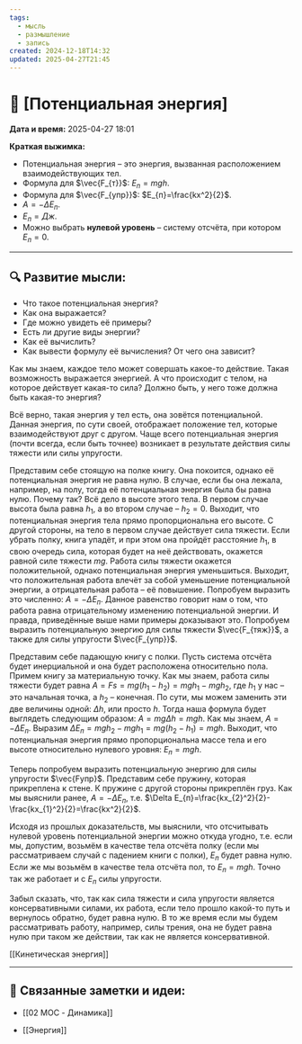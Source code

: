 ```yaml
---
tags:
  - мысль
  - размышление
  - запись
created: 2024-12-18T14:32
updated: 2025-04-27T21:45
---
```


# 💭  [Потенциальная энергия]

**Дата и время:** 2025-04-27 18:01

**Краткая выжимка:**
 - Потенциальная энергия – это энергия, вызванная расположением взаимодействующих тел.
 - Формула для $\vec{F_{т}}$: $E_{п}=mgh$.
 - Формула для $\vec{F_{упр}}$: $E_{п}=\frac{kx^2}{2}$.
 - $A=-\Delta E_{п}$.
 - $E_{п}=Дж$.
 - Можно выбрать **нулевой уровень** – систему отсчёта, при котором $E_{п}=0$.

---

## 🔍 Развитие мысли:

- Что такое потенциальная энергия?
- Как она выражается?
- Где можно увидеть её примеры?
- Есть ли другие виды энергии?
- Как её вычислить?
- Как вывести формулу её вычисления? От чего она зависит?


Как мы знаем, каждое тело может совершать какое-то действие. Такая возможность выражается энергией. А что происходит с телом, на которое действует какая-то сила? Должно быть, у него тоже должна быть какая-то энергия?

Всё верно, такая энергия у тел есть, она зовётся потенциальной. Данная энергия, по сути своей, отображает положение тел, которые взаимодействуют друг с другом. Чаще всего потенциальная энергия (почти всегда, если быть точнее) возникает в результате действия силы тяжести или силы упругости.

Представим себе стоящую на полке книгу. Она покоится, однако её потенциальная энергия не равна нулю. В случае, если бы она лежала, например, на полу, тогда её потенциальная энергия была бы равна нулю. Почему так? Всё дело в высоте этого тела. В первом случае высота была равна $h_{1}$, а во втором случае – $h_{2}=0$. Выходит, что потенциальная энергия тела прямо пропорциональна его высоте.
С другой стороны, на тело в первом случае действует сила тяжести. Если убрать полку, книга упадёт, и при этом она пройдёт расстояние $h_{1}$, в свою очередь сила, которая будет на неё действовать, окажется равной силе тяжести $mg$. Работа силы тяжести окажется положительной, однако потенциальная энергия уменьшиться. Выходит, что положительная работа влечёт за собой уменьшение потенциальной энергии, а отрицательная работа – её повышение. Попробуем выразить это численно: $A= - \Delta E_{п}$. Данное равенство говорит нам о том, что работа равна отрицательному изменению потенциальной энергии. И правда, приведённые выше нами примеры доказывают это. Попробуем выразить потенциальную энергию для силы тяжести $\vec{F_{тяж}}$, а также для силы упругости $\vec{F_{упр}}$.

Представим себе падающую книгу с полки. Пусть система отсчёта будет инерциальной и она будет расположена относительно пола. Примем книгу за материальную точку. Как мы знаем, работа силы тяжести будет равна $A=Fs=mg(h_{1}-h_{2})=mgh_{1}-mgh_{2}$, где $h_{1}$ у нас – это начальная точка, а $h_{2}$ – конечная. По сути, мы можем заменить эти две величины одной: $\Delta h$, или просто $h$. Тогда наша формула будет выглядеть следующим образом: $A=mg\Delta h=mgh$. Как мы знаем, $A=-\Delta E_{п}$. Выразим $\Delta E_{п}=mgh_{2}-mgh_{1}=mg(h_{2}-h_{1})=mgh$. Выходит, что потенциальная энергия прямо пропорциональна массе тела и его высоте относительно нулевого уровня: $E_{п}=mgh$.

Теперь попробуем выразить потенциальную энергию для силы упругости $\vec{Fупр}$. Представим себе пружину, которая прикреплена к стене. К пружине с другой стороны прикреплён груз. Как мы выяснили ранее, $A=-\Delta E_{п}$, т.е. $\Delta E_{п}=\frac{kx_{2}^2}{2}-\frac{kx_{1}^2}{2}=\frac{kx^2}{2}$.

Исходя из прошлых доказательств, мы выяснили, что отсчитывать нулевой уровень потенциальной энергии можно откуда угодно, т.е. если мы, допустим, возьмём в качестве тела отсчёта полку (если мы рассматриваем случай с падением книги с полки), $E_{п}$ будет равна нулю. Если же мы возьмём в качестве тела отсчёта пол, то $E_{п}=mgh$. Точно так же работает и с $E_{п}$ силы упругости.

Забыл сказать, что, так как сила тяжести и сила упругости является консервативными силами, их работа, если тело прошло какой-то путь и вернулось обратно, будет равна нулю. В то же время если мы будем рассматривать работу, например, силы трения, она не будет равна нулю при таком же действии, так как не является консервативной.

[[Кинетическая энергия]]

---

## 🔄 Связанные заметки и идеи:

- [[02 MOC - Динамика]]

- [[Энергия]]



